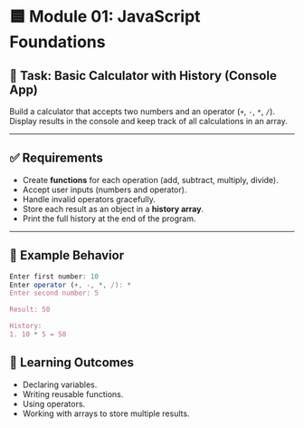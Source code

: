 # 🟦 Module 01: JavaScript Foundations

## 🎯 Task: Basic Calculator with History (Console App)

Build a calculator that accepts two numbers and an operator (`+`, `-`, `*`, `/`). Display results in the console and keep track of all calculations in an array.

---

## ✅ Requirements

- Create **functions** for each operation (add, subtract, multiply, divide).
- Accept user inputs (numbers and operator).
- Handle invalid operators gracefully.
- Store each result as an object in a **history array**.
- Print the full history at the end of the program.

---

## 📌 Example Behavior

```js
Enter first number: 10
Enter operator (+, -, *, /): *
Enter second number: 5

Result: 50

History:
1. 10 * 5 = 50
```

## 🧠 Learning Outcomes

- Declaring variables.
- Writing reusable functions.
- Using operators.
- Working with arrays to store multiple results.
